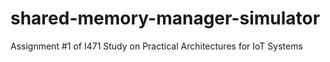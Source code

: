 # shared-memory-manager-simulator
Assignment #1 of I471 Study on Practical Architectures for IoT Systems
